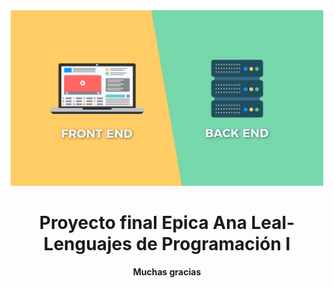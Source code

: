 <div align="center">

<img alt="readme img" src="readme.png" width="500">

# Proyecto final Epica Ana Leal-  Lenguajes de Programación I 


**Muchas gracias**
</div>